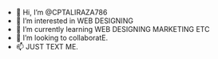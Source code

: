 - 👋 Hi, I’m @CPTALIRAZA786
- 👀 I’m interested in WEB DESIGNING
- 🌱 I’m currently learning WEB DESIGNING MARKETING ETC
- 💞️ I’m looking to collaboratE.
- 📫 JUST TEXT ME.

<!---
CPTALIRAZA786/CPTALIRAZA786 is a ✨ special ✨ repository because its `README.md` (this file) appears on your GitHub profile.
You can click the Preview link to take a look at your changes.
--->

